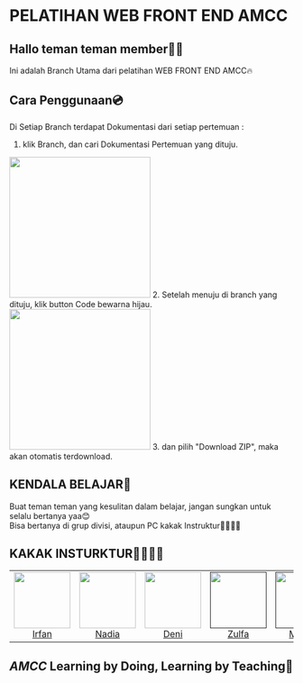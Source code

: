 # PELATIHAN  WEB FRONT END AMCC

## Hallo teman teman member🫰🏻
Ini adalah Branch Utama dari pelatihan WEB FRONT END AMCC🔥

## Cara Penggunaan💿
Di Setiap Branch terdapat Dokumentasi dari setiap pertemuan :
1. klik Branch, dan cari Dokumentasi Pertemuan yang dituju.
<img src="https://user-images.githubusercontent.com/84772741/225968698-2050dcb8-af26-4eb2-b474-30d06db5495f.png" width="250px;" alt=""/>
2. Setelah menuju di branch yang dituju, klik button Code bewarna hijau.
<img src="https://user-images.githubusercontent.com/84772741/225969145-0acfa0d0-2431-480a-9f92-1278d3d21e65.png" width="250px;" alt=""/>
3. dan pilih "Download ZIP", maka akan otomatis terdownload.
<img src="https://user-images.githubusercontent.com/84772741/225969479-a3010c2a-69da-47a6-8c87-274a34944302.png" alt=""/>



## KENDALA BELAJAR🤝
Buat teman teman yang kesulitan dalam belajar, jangan sungkan untuk selalu bertanya yaa😊
<br>
Bisa bertanya di grup divisi, ataupun PC kakak Instruktur🙎‍♂️🙎‍♀️


## KAKAK INSTURKTUR🙎‍♂️🙎‍♀️
<table>
  <tr>
    <td align="center"><a href="https://www.linkedin.com/in/irfan-ramadhani-a60527214/"><img src="https://user-images.githubusercontent.com/84772741/225959850-e3c5ada3-6485-432e-922c-b6deb4807186.jpg" width="100px;" alt=""/><br/>Irfan</td>
      <td align="center"><a href="https://www.linkedin.com/in/ainnadias/"><img src="https://user-images.githubusercontent.com/84772741/225959988-3e8d1a97-82e1-4717-a6e1-4157a8944f3a.jpg" width="100px;" alt=""/><br/>Nadia</td>
    <td align="center"><a href="https://www.linkedin.com/in/deni-wijaya-321b89220/"><img src="https://user-images.githubusercontent.com/84772741/225960096-f5e92c63-a8f6-4f8a-bf79-ed6b1de74c3a.jpg" width="100px;" alt=""/><br/>Deni</td>
     <td align="center"><a href=""><img src="https://user-images.githubusercontent.com/84772741/225960260-8266894e-a9ac-4731-9eff-231391389b40.jpg" width="100px;" alt=""/><br/>Zulfa</td>
     <td align="center"><a href=""><img src="https://user-images.githubusercontent.com/84772741/225960393-9c5eec9f-5c83-4bbd-afdd-e2a400208450.jpg" width="100px;" alt=""/><br/>Megan</td>
     <td align="center"><a href=""><img src="https://user-images.githubusercontent.com/84772741/225960464-4ffea0d3-43b1-45d2-895e-aa8b154cda49.jpg" width="100px;" alt=""/><br/>Shella</td>
     <td align="center"><a href=""><img src="https://user-images.githubusercontent.com/84772741/225960569-98f69f83-697b-467d-94cd-3297b25ecc03.jpg" width="100px;" alt=""/><br/>Diffa</td>
     <td align="center"><a href=""><img src="https://user-images.githubusercontent.com/84772741/225960678-abf6f7d9-2445-46b4-9cd3-9ddf75410736.jpg" width="100px;" alt=""/><br/>Raska</td>
      
  </tr>
</table>
<!-- markdownlint-restore -->

## *AMCC* Learning by Doing, Learning by Teaching💙
